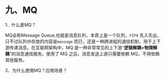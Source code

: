 # 九、MQ

1、什么是MQ？

MQ全称Message Queue,也就是消息队列，本质上是一个队列，`FIFO` 先入先出，只不过队列中存放的内容是`message` 而已，还是一种跨进程的通信机制，用于上下游传递消息。在互联网架构中，MQ 是一种非常常见的上下游“**逻辑解耦+物理解耦**”的消息通信服务。使用了 MQ 之后，消息发送上游只需要依赖 MQ，不用依赖其他服务。

2、为什么使用MQ？应用场景？

